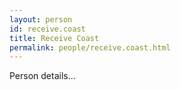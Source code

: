```yaml
---
layout: person
id: receive.coast
title: Receive Coast
permalink: people/receive.coast.html
---
```


Person details...